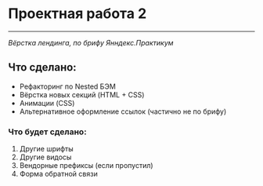 # Проектная работа 2

------
*Вёрстка лендинга, по брифу Янндекс.Практикум*

## Что сделано:

* Рефакторинг по Nested БЭМ
* Вёрстка новых секций (HTML + CSS)
* Анимации (CSS)  
* Альтернативное оформление ссылок (частично не по брифу)

### Что будет сделано:

1. Другие шрифты
2. Другие видосы
3. Вендорные префиксы (если пропустил)
4. Форма обратной связи